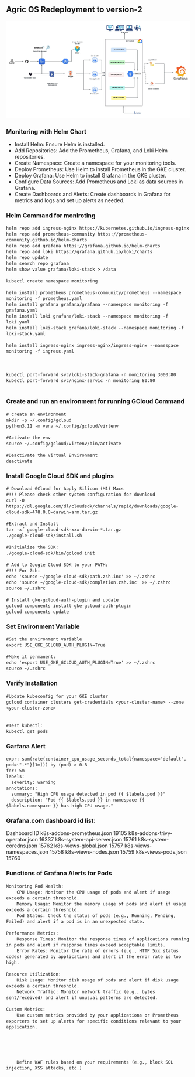 ## Agric OS Redeployment to version-2

![Architecture diagram](./assets/infra.jpeg)

### Monitoring with Helm Chart
- Install Helm: Ensure Helm is installed.
- Add Repositories: Add the Prometheus, Grafana, and Loki Helm repositories.
- Create Namespace: Create a namespace for your monitoring tools.
- Deploy Prometheus: Use Helm to install Prometheus in the GKE cluster.
- Deploy Grafana: Use Helm to install Grafana in the GKE cluster.
- Configure Data Sources: Add Prometheus and Loki as data sources in Grafana.
- Create Dashboards and Alerts: Create dashboards in Grafana for metrics and logs and set up alerts as needed.


### Helm Command for moniroting

```
helm repo add ingress-nginx https://kubernetes.github.io/ingress-nginx
helm repo add prometheus-community https://prometheus-community.github.io/helm-charts
helm repo add grafana https://grafana.github.io/helm-charts
helm repo add loki https://grafana.github.io/loki/charts
helm repo update
helm search repo grafana
helm show value grafana/loki-stack > /data

kubectl create namespace monitoring

helm install prometheus prometheus-community/prometheus --namespace monitoring -f prometheus.yaml
helm install grafana grafana/grafana --namespace monitoring -f grafana.yaml
helm install loki grafana/loki-stack --namespace monitoring -f loki.yaml
helm install loki-stack grafana/loki-stack --namespace monitoring -f loki-stack.yaml

helm install ingress-nginx ingress-nginx/ingress-nginx --namespace monitoring -f ingress.yaml

 

kubectl port-forward svc/loki-stack-grafana -n monitoring 3000:80
kubectl port-forward svc/nginx-servic -n monitoring 80:80


```


### Create and run an environment for running GCloud Command 
```
# create an environment 
mkdir -p ~/.config/gcloud
python3.11 -m venv ~/.config/gcloud/virtenv

#Activate the env
source ~/.config/gcloud/virtenv/bin/activate

#Deactivate the Virtual Environment
deactivate

```

### Install Google Cloud SDK and plugins
```
# Download GCloud for Apply Silicon (M1) Macs
#!!! Please check other system configuration for downloud
curl -O https://dl.google.com/dl/cloudsdk/channels/rapid/downloads/google-cloud-sdk-478.0.0-darwin-arm.tar.gz

#Extract and Install
tar -xf google-cloud-sdk-xxx-darwin-*.tar.gz
./google-cloud-sdk/install.sh

#Initialize the SDK:
./google-cloud-sdk/bin/gcloud init

# Add to Google Cloud SDK to your PATH:
#!!! For Zsh:
echo 'source ~/google-cloud-sdk/path.zsh.inc' >> ~/.zshrc
echo 'source ~/google-cloud-sdk/completion.zsh.inc' >> ~/.zshrc
source ~/.zshrc

# Install gke-gcloud-auth-plugin and update
gcloud components install gke-gcloud-auth-plugin
gcloud components update

```

### Set Environment Variable
```
#Set the environment variable
export USE_GKE_GCLOUD_AUTH_PLUGIN=True

#Make it permanent:
echo 'export USE_GKE_GCLOUD_AUTH_PLUGIN=True' >> ~/.zshrc
source ~/.zshrc

```

### Verify Installation
```
#Update kubeconfig for your GKE cluster
gcloud container clusters get-credentials <your-cluster-name> --zone <your-cluster-zone>


#Test kubectl:
kubectl get pods

```


### Garfana Alert 
```
expr: sum(rate(container_cpu_usage_seconds_total{namespace="default", pod=~".*"}[1m])) by (pod) > 0.8
for: 5m
labels:
  severity: warning
annotations:
  summary: "High CPU usage detected in pod {{ $labels.pod }}"
  description: "Pod {{ $labels.pod }} in namespace {{ $labels.namespace }} has high CPU usage."

```


### Grafana.com dashboard id list:
Dashboard 	ID
k8s-addons-prometheus.json 	19105
k8s-addons-trivy-operator.json 	16337
k8s-system-api-server.json 	15761
k8s-system-coredns.json 	15762
k8s-views-global.json 	15757
k8s-views-namespaces.json 	15758
k8s-views-nodes.json 	15759
k8s-views-pods.json 	15760

### Functions of Grafana Alerts for Pods

    Monitoring Pod Health:
        CPU Usage: Monitor the CPU usage of pods and alert if usage exceeds a certain threshold.
        Memory Usage: Monitor the memory usage of pods and alert if usage exceeds a certain threshold.
        Pod Status: Check the status of pods (e.g., Running, Pending, Failed) and alert if a pod is in an unexpected state.

    Performance Metrics:
        Response Times: Monitor the response times of applications running in pods and alert if response times exceed acceptable limits.
        Error Rates: Monitor the rate of errors (e.g., HTTP 5xx status codes) generated by applications and alert if the error rate is too high.

    Resource Utilization:
        Disk Usage: Monitor disk usage of pods and alert if disk usage exceeds a certain threshold.
        Network Traffic: Monitor network traffic (e.g., bytes sent/received) and alert if unusual patterns are detected.

    Custom Metrics:
        Use custom metrics provided by your applications or Prometheus exporters to set up alerts for specific conditions relevant to your application.





        Define WAF rules based on your requirements (e.g., block SQL injection, XSS attacks, etc.)


